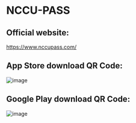 # NCCU-PASS
## Official website:
  https://www.nccupass.com/
  
## App Store download QR Code:
  ![image](https://github.com/Tinclaire/NCCU-PASS/assets/93721254/f1127346-6fc0-436f-9b8d-5baab1c4dfaf)

## Google Play download QR Code:
  ![image](https://github.com/Tinclaire/NCCU-PASS/assets/93721254/8b6886c9-ecd9-47f2-9b15-ba12e0552c5f)
